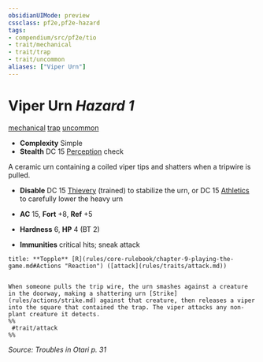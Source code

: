 ```yaml
---
obsidianUIMode: preview
cssclass: pf2e,pf2e-hazard
tags:
- compendium/src/pf2e/tio
- trait/mechanical
- trait/trap
- trait/uncommon
aliases: ["Viper Urn"]
---
```

# Viper Urn *Hazard 1*  
[mechanical](mechanical.md "Mechanical Hazard Trait")  [trap](trap.md "Trap Hazard Trait")  [uncommon](uncommon.md "Uncommon Rarity Trait")  

- **Complexity** Simple
- **Stealth** DC 15 [Perception](skills.md#Perception) check  

A ceramic urn containing a coiled viper tips and shatters when a tripwire is pulled.

- **Disable** DC 15 [Thievery](skills.md#Thievery) (trained) to stabilize the urn, or DC 15 [Athletics](skills.md#Athletics) to carefully lower the heavy urn  

- **AC** 15, **Fort** +8, **Ref** +5
- **Hardness** 6, **HP** 4 (BT 2)
- **Immunities** critical hits; sneak attack

```ad-embed-ability
title: **Topple** [R](rules/core-rulebook/chapter-9-playing-the-game.md#Actions "Reaction") ([attack](rules/traits/attack.md))


When someone pulls the trip wire, the urn smashes against a creature in the doorway, making a shattering urn [Strike](rules/actions/strike.md) against that creature, then releases a viper into the square that contained the trap. The viper attacks any non-plant creature it detects.  
%%
 #trait/attack 
%%
```

*Source: Troubles in Otari p. 31*